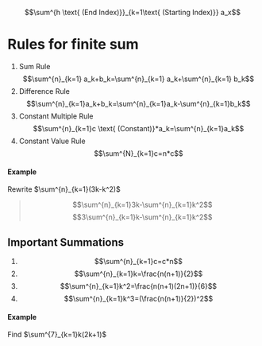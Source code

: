 $$\sum^{h \text{ (End Index)}}_{k=1\text{ (Starting Index)}} a_x$$
# Rules for finite sum
1. Sum Rule$$\sum^{n}_{k=1} a_k+b_k=\sum^{n}_{k=1} a_k+\sum^{n}_{k=1} b_k$$
2. Difference Rule $$\sum^{n}_{k=1}a_k+b_k=\sum^{n}_{k=1}a_k-\sum^{n}_{k=1}b_k$$
3. Constant Multiple Rule $$\sum^{n}_{k=1}c \text{ (Constant)}*a_k=\sum^{n}_{k=1}a_k$$
4. Constant Value Rule $$\sum^{N}_{k=1}c=n*c$$
#### Example
Rewrite $\sum^{n}_{k=1}(3k-k^2)$ 
> $$\sum^{n}_{k=1}3k-\sum^{n}_{k=1}k^2$$
> $$3\sum^{n}_{k=1}k-\sum^{n}_{k=1}k^2$$
## Important Summations
1. $$\sum^{n}_{k=1}c=c*n$$
2. $$\sum^{n}_{k=1}k=\frac{n(n+1)}{2}$$
3. $$\sum^{n}_{k=1}k^2=\frac{n(n+1)(2n+1)}{6}$$
4. $$\sum^{n}_{k=1}k^3=(\frac{n(n+1)}{2})^2$$
#### Example
Find $\sum^{7}_{k=1}k(2k+1)$
> 